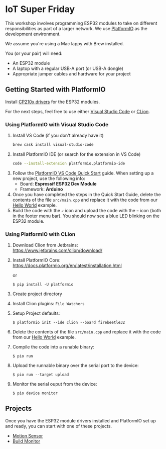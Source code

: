 # IoT Super Friday

This workshop involves programming ESP32 modules to take on different responsibilities as part of a larger network. We use  [PlatformIO](https://platformio.org) as the development environment.

We assume you're using a Mac lappy with Brew installed.

You (or your pair) will need:

* An ESP32 module 
* A laptop with a regular USB-A port (or USB-A dongle)
* Appropriate jumper cables and hardware for your project

## Getting Started with PlatformIO

Install [CP210x drivers](https://www.silabs.com/products/development-tools/software/usb-to-uart-bridge-vcp-drivers) for the ESP32 modules.

For the next steps, feel free to use either [Visual Studio Code](#using-platformio-with-visual-studio-code) or [CLion](#using-platformio-with-clion).

### Using PlatformIO with Visual Studio Code

1. Install VS Code (if you don't already have it)
    ```bash
    brew cask install visual-studio-code
    ```
2. Install PlatformIO IDE (or search for the extension in VS Code)
    ```bash
    code --install-extension platformio.platformio-ide
    ```
3. Follow the [PlatformIO VS Code Quick Start](https://docs.platformio.org/en/latest/ide/vscode.html#quick-start) guide. When setting up a new project, use the following info:
   * Board: **Espressif ESP32 Dev Module**  
   * Framework: **Arduino**
4. Once you have completed the steps in the Quick Start Guide, delete the contents of the file `src/main.cpp` and replace it with the code from our [Hello World](hello-world.cpp) example.
5. Build the code with the `✓` icon and upload the code with the `➡` icon (both in the footer menu bar). You should now see a blue LED blinking on the ESP32 module.

### Using PlatformIO with CLion

1. Download Clion from Jetbrains: https://www.jetbrains.com/clion/download/
2. Install PlatformIO Core: https://docs.platformio.org/en/latest/installation.html

    or
    ```
	$ pip install -U platformio
    ```

3. Create project directory
4. Install Clion plugins: `File Watchers`
5. Setup Project defaults:
    ```
	$ platformio init --ide clion --board firebeetle32
    ```
6. Delete the contents of the file `src/main.cpp` and replace it with the code from our [Hello World](hello-world.cpp) example.
7. Compile the code into a runable binary:
    ```
    $ pio run
    ```
8. Upload the runnable binary over the serial port to the device:
    ```
    $ pio run --target upload
    ```
9. Monitor the serial ouput from the device:
    ```
    $ pio device monitor
    ```

## Projects

Once you have the ESP32 module drivers installed and PlatformIO set up and ready, you can start with one of these projects.

* [Motion Sensor](motion-sensor/)
* [Build Monitor](build-monitor/)
